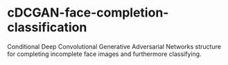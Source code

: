 # cDCGAN-face-completion-classification
Conditional Deep Convolutional Generative Adversarial Networks structure for completing incomplete face images and furthermore classifying.
